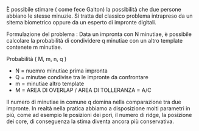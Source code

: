 È possibile stimare ( come fece Galton) la possibilità che due persone abbiano le stesse minuzie. Si tratta del classico problema intrapreso da un sitema biometrico oppure da un esperto di impronte digitali.

Formulazione del problema :
Data un impronta con N minutiae, è possibile calcolare la probabilità di condividere q minutiae con un altro template contenete m minutiae.

Probabilità ( M, m, n, q )
- N = nuemro minutiae prima impronta
- Q = minutae condivise tra le impronte da confrontare
- m = minutiae altro template
- M = AREA DI OVERLAP / AREA DI TOLLERANZA = A/C

Il numero di minutiae in comune q domina nella comparazione tra due impronte. In realtà nella pratica abbiamo a disposizione molti parametri in più, come ad esempio le posizioni dei pori, il numero di ridge, la posizione dei core, di conseguenza la stima diventa ancora più conservativa.